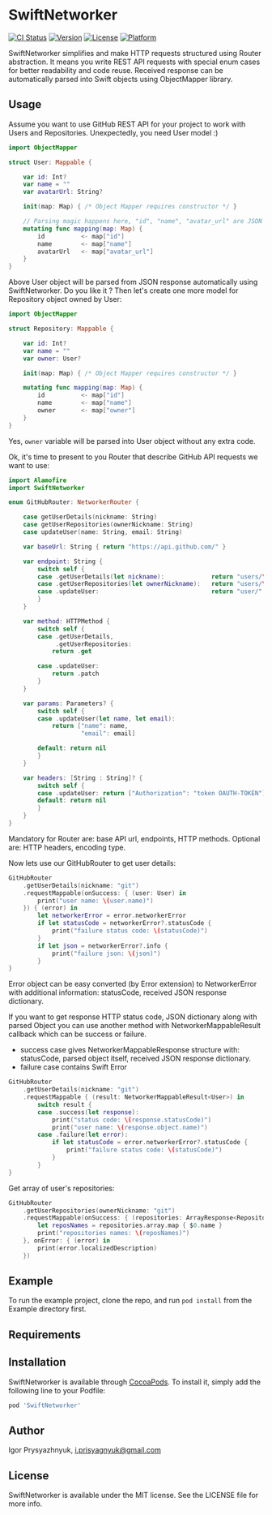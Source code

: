 # SwiftNetworker

[![CI Status](http://img.shields.io/travis/i.prisyagnyuk@gmail.com/SwiftNetworker.svg?style=flat)](https://travis-ci.org/i.prisyagnyuk@gmail.com/SwiftNetworker)
[![Version](https://img.shields.io/cocoapods/v/SwiftNetworker.svg?style=flat)](http://cocoapods.org/pods/SwiftNetworker)
[![License](https://img.shields.io/cocoapods/l/SwiftNetworker.svg?style=flat)](http://cocoapods.org/pods/SwiftNetworker)
[![Platform](https://img.shields.io/cocoapods/p/SwiftNetworker.svg?style=flat)](http://cocoapods.org/pods/SwiftNetworker)

SwiftNetworker simplifies and make HTTP requests structured using Router abstraction.
It means you write REST API requests with special enum cases for better readability and code reuse.
Received response can be automatically parsed into Swift objects using ObjectMapper library.

## Usage

Assume you want to use GitHub REST API for your project to work with Users and Repositories.
Unexpectedly, you need User model :)
```swift
import ObjectMapper

struct User: Mappable {

    var id: Int?
    var name = ""
    var avatarUrl: String?

    init(map: Map) { /* Object Mapper requires constructor */ }

    // Parsing magic happens here, "id", "name", "avatar_url" are JSON response attribute names
    mutating func mapping(map: Map) {
        id          <- map["id"]
        name        <- map["name"]
        avatarUrl   <- map["avatar_url"]
    }
}
```

Above User object will be parsed from JSON response automatically using SwiftNetworker.
Do you like it ? Then let's create one more model for Repository object owned by User:

```swift
import ObjectMapper

struct Repository: Mappable {

    var id: Int?
    var name = ""
    var owner: User?

    init(map: Map) { /* Object Mapper requires constructor */ }

    mutating func mapping(map: Map) {
        id          <- map["id"]
        name        <- map["name"]
        owner       <- map["owner"]
    }
}
```

Yes, `owner` variable will be parsed into User object without any extra code.

Ok, it's time to present to you Router that describe GitHub API requests we want to use:

```swift
import Alamofire
import SwiftNetworker

enum GitHubRouter: NetworkerRouter {

    case getUserDetails(nickname: String)
    case getUserRepositories(ownerNickname: String)
    case updateUser(name: String, email: String)

    var baseUrl: String { return "https://api.github.com/" }

    var endpoint: String {
        switch self {
        case .getUserDetails(let nickname):             return "users/\(nickname)"
        case .getUserRepositories(let ownerNickname):   return "users/\(ownerNickname)/repos"
        case .updateUser:                               return "user/"
        }
    }

    var method: HTTPMethod {
        switch self {
        case .getUserDetails,
             .getUserRepositories:
            return .get

        case .updateUser:
            return .patch
        }
    }

    var params: Parameters? {
        switch self {
        case .updateUser(let name, let email):
            return ["name": name,
                    "email": email]

        default: return nil
        }
    }

    var headers: [String : String]? {
        switch self {
        case .updateUser: return ["Authorization": "token OAUTH-TOKEN"]
        default: return nil
        }
    }
}
```

Mandatory for Router are: base API url, endpoints, HTTP methods.
Optional are: HTTP headers, encoding type.

Now lets use our GitHubRouter to get user details:
```swift
GitHubRouter
    .getUserDetails(nickname: "git")
    .requestMappable(onSuccess: { (user: User) in
        print("user name: \(user.name)")
    }) { (error) in
        let networkerError = error.networkerError
        if let statusCode = networkerError?.statusCode {
            print("failure status code: \(statusCode)")
        }
        if let json = networkerError?.info {
            print("failure json: \(json)")
        }
}
```
Error object can be easy converted (by Error extension) to NetworkerError with additional information: statusCode, received JSON response dictionary.

If you want to get response HTTP status code, JSON dictionary along with parsed Object you can use another method with NetworkerMappableResult callback which can be success or failure.
- success case gives NetworkerMappableResponse structure with: statusCode, parsed object itself, received JSON response dictionary.
- failure case contains Swift Error
```swift
GitHubRouter
    .getUserDetails(nickname: "git")
    .requestMappable { (result: NetworkerMappableResult<User>) in
        switch result {
        case .success(let response):
            print("status code: \(response.statusCode)")
            print("user name: \(response.object.name)")
        case .failure(let error):
            if let statusCode = error.networkerError?.statusCode {
                print("failure status code: \(statusCode)")
            }
        }
}
```

Get array of user's repositories:
```swift
GitHubRouter
    .getUserRepositories(ownerNickname: "git")
    .requestMappable(onSuccess: { (repositories: ArrayResponse<Repository>) in
        let reposNames = repositories.array.map { $0.name }
        print("repositories names: \(reposNames)")
    }, onError: { (error) in
        print(error.localizedDescription)
    })
```

## Example

To run the example project, clone the repo, and run `pod install` from the Example directory first.

## Requirements

## Installation

SwiftNetworker is available through [CocoaPods](http://cocoapods.org). To install
it, simply add the following line to your Podfile:

```ruby
pod 'SwiftNetworker'
```

## Author

Igor Prysyazhnyuk, i.prisyagnyuk@gmail.com

## License

SwiftNetworker is available under the MIT license. See the LICENSE file for more info.
